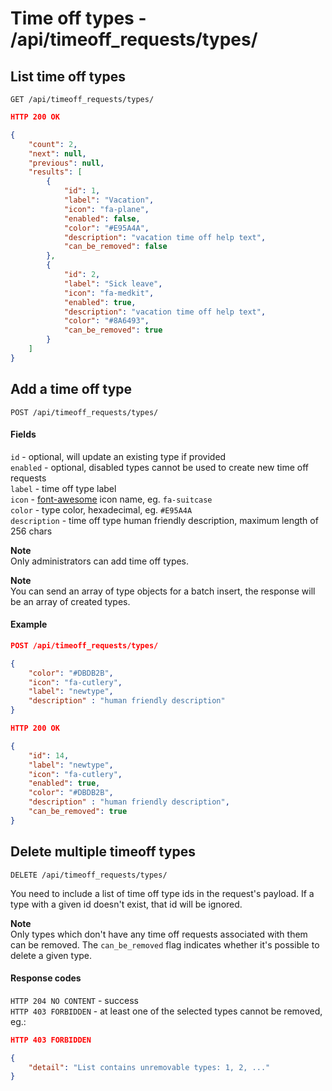 Time off types - /api/timeoff_requests/types/
==========================================================

## List time off types

`GET /api/timeoff_requests/types/`

```json
HTTP 200 OK

{
    "count": 2,
    "next": null,
    "previous": null,
    "results": [
        {
            "id": 1,
            "label": "Vacation",
            "icon": "fa-plane",
            "enabled": false,
            "color": "#E95A4A",
            "description": "vacation time off help text",
            "can_be_removed": false
        },
        {
            "id": 2,
            "label": "Sick leave",
            "icon": "fa-medkit",
            "enabled": true,
            "description": "vacation time off help text",
            "color": "#8A6493",
            "can_be_removed": true
        }
    ]
}

```


## Add a time off type

`POST /api/timeoff_requests/types/`

#### Fields

`id`    - optional, will update an existing type if provided  
`enabled` - optional, disabled types cannot be used to create new time off requests  
`label` - time off type label  
`icon`  - [font-awesome](http://fontawesome.io/icons/) icon name, eg. `fa-suitcase`  
`color` - type color, hexadecimal, eg. `#E95A4A`  
`description` -  time off type human friendly description, maximum length of 256 chars  

__Note__  
Only administrators can add time off types. 

__Note__  
You can send an array of type objects for a batch insert, the response will be an array of created types.

#### Example

```json
POST /api/timeoff_requests/types/

{
    "color": "#DBDB2B",
    "icon": "fa-cutlery",
    "label": "newtype",
    "description" : "human friendly description"
}
```

```json
HTTP 200 OK

{
    "id": 14,
    "label": "newtype",
    "icon": "fa-cutlery",
    "enabled": true,
    "color": "#DBDB2B",
    "description" : "human friendly description",
    "can_be_removed": true
}

```

## Delete multiple timeoff types

`DELETE /api/timeoff_requests/types/`

You need to include a list of time off type ids in the request's payload.
If a type with a given id doesn't exist, that id will be ignored.

__Note__  
Only types which don't have any time off requests associated with them can be removed. The `can_be_removed` flag indicates whether it's possible to delete a given type.

#### Response codes
`HTTP 204 NO CONTENT` - success  
`HTTP 403 FORBIDDEN` - at least one of the selected types cannot be removed, eg.:  

```json
HTTP 403 FORBIDDEN

{
    "detail": "List contains unremovable types: 1, 2, ..."
}

```
